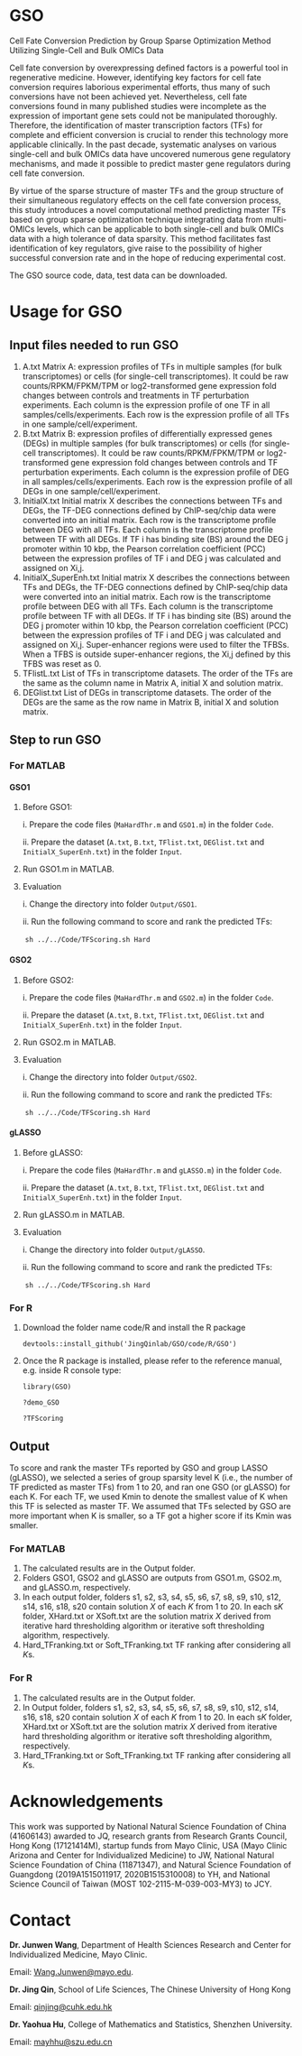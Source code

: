 # GSO

Cell Fate Conversion Prediction by Group Sparse Optimization Method Utilizing Single-Cell and Bulk OMICs Data

Cell fate conversion by overexpressing defined factors is a powerful tool in regenerative medicine. However, identifying key factors for cell fate conversion requires laborious experimental efforts, thus many of such conversions have not been achieved yet. Nevertheless, cell fate conversions found in many published studies were incomplete as the expression of important gene sets could not be manipulated thoroughly. Therefore, the identification of master transcription factors (TFs) for complete and efficient conversion is crucial to render this technology more applicable clinically. In the past decade, systematic analyses on various single-cell and bulk OMICs data have uncovered numerous gene regulatory mechanisms, and made it possible to predict master gene regulators during cell fate conversion. 

By virtue of the sparse structure of master TFs and the group structure of their simultaneous regulatory effects on the cell fate conversion process, this study introduces a novel computational method predicting master TFs based on group sparse optimization technique integrating data from multi-OMICs levels, which can be applicable to both single-cell and bulk OMICs data with a high tolerance of data sparsity. This method facilitates fast identification of key regulators, give raise to the possibility of higher successful conversion rate and in the hope of reducing experimental cost.

The GSO source code, data, test data can be downloaded.

# Usage for  GSO

## Input files needed to run GSO

1. A.txt Matrix A: expression profiles of TFs in multiple samples (for bulk transcriptomes) or cells (for single-cell transcriptomes). It could be raw counts/RPKM/FPKM/TPM or log2-transformed gene expression fold changes between controls and treatments in TF perturbation experiments. Each column is the expression profile of one TF in all samples/cells/experiments. Each row is the expression profile of all TFs in one sample/cell/experiment.
2.  B.txt Matrix B: expression profiles of differentially expressed genes (DEGs) in multiple samples (for bulk transcriptomes) or cells (for single-cell transcriptomes). It could be raw counts/RPKM/FPKM/TPM or log2-transformed gene expression fold changes between controls and TF perturbation experiments. Each column is the expression profile of DEG in all samples/cells/experiments. Each row is the expression profile of all DEGs in one sample/cell/experiment.
3. InitialX.txt Initial matrix X describes the connections between TFs and DEGs, the TF-DEG connections defined by ChIP-seq/chip data were converted into an initial matrix. Each row is the transcriptome profile between DEG with all TFs. Each column is the transcriptome profile between TF with all DEGs. If TF i has binding site (BS) around the DEG j promoter within 10 kbp, the Pearson correlation coefficient (PCC) between the expression profiles of TF i and DEG j was calculated and assigned on Xi,j.
4. InitialX_SuperEnh.txt Initial matrix X describes the connections between TFs and DEGs, the TF-DEG connections defined by ChIP-seq/chip data were converted into an initial matrix. Each row is the transcriptome profile between DEG with all TFs. Each column is the transcriptome profile between TF with all DEGs. If TF i has binding site (BS) around the DEG j promoter within 10 kbp, the Pearson correlation coefficient (PCC) between the expression profiles of TF i and DEG j was calculated and assigned on Xi,j. Super-enhancer regions were used to filter the TFBSs. When a TFBS is outside super-enhancer regions, the Xi,j defined by this TFBS was reset as 0.
5. TFlistL.txt List of TFs in transcriptome datasets. The order of the TFs are the same as the column name in Matrix A, initial X and solution matrix.
6. DEGlist.txt List of DEGs in transcriptome datasets. The order of the DEGs are the same as the row name in Matrix B, initial X and solution matrix.

## Step to run GSO

### For MATLAB

#### GSO1 

1. Before GSO1: 

   i. Prepare the code files (`MaHardThr.m` and `GSO1.m`) in the folder `Code`. 

   ii. Prepare the dataset (`A.txt`, `B.txt`, `TFlist.txt`, `DEGlist.txt` and `InitialX_SuperEnh.txt`) in the folder `Input`.

2. Run GSO1.m in MATLAB.

3. Evaluation

   i. Change the directory into folder `Output/GSO1`. 

   ii. Run the following command to score and rank the predicted TFs:

   ​       `sh ../../Code/TFScoring.sh Hard`

#### GSO2 

1. Before GSO2: 

   i. Prepare the code files (`MaHardThr.m` and `GSO2.m`) in the folder `Code`. 

   ii. Prepare the dataset (`A.txt`, `B.txt`, `TFlist.txt`, `DEGlist.txt` and `InitialX_SuperEnh.txt`) in the folder `Input`.

2. Run GSO2.m in MATLAB.

3. Evaluation

   i. Change the directory into folder `Output/GSO2`. 

   ii. Run the following command to score and rank the predicted TFs:

   ​       `sh ../../Code/TFScoring.sh Hard`

#### gLASSO

1. Before gLASSO:

   i. Prepare the code files (`MaHardThr.m` and `gLASSO.m`) in the folder `Code`. 

   ii. Prepare the dataset (`A.txt`, `B.txt`, `TFlist.txt`, `DEGlist.txt` and `InitialX_SuperEnh.txt`) in the folder `Input`.

2. Run gLASSO.m in MATLAB.

3. Evaluation

   i. Change the directory into folder `Output/gLASSO`. 

   ii. Run the following command to score and rank the predicted TFs:

   ​       `sh ../../Code/TFScoring.sh Hard`

### For R

1. Download the folder name code/R and install the R package

   `devtools::install_github('JingQinlab/GSO/code/R/GSO')`

2. Once the R package is installed, please refer to the reference manual, e.g. inside R console type:

   `library(GSO)`

   `?demo_GSO`

   `?TFScoring`

## Output

To score and rank the master TFs reported by GSO and group LASSO (gLASSO), we selected a series of group sparsity level K (i.e., the number of TF predicted as master TFs) from 1 to 20, and ran one GSO (or gLASSO) for each K. For each TF, we used Kmin to denote the smallest value of K when this TF is selected as master TF. We assumed that TFs selected by GSO are more important when K is smaller, so a TF got a higher score if its Kmin was smaller. 

### For MATLAB

1. The calculated results are in the Output folder.
2. Folders GSO1, GSO2 and gLASSO are outputs from GSO1.m, GSO2.m, and gLASSO.m, respectively.
3. In each output folder, folders s1, s2, s3, s4, s5, s6, s7, s8, s9, s10, s12, s14, s16, s18, s20 contain solution *X* of each *K* from 1 to 20. In each s*K* folder, XHard.txt or XSoft.txt are the solution matrix *X* derived from iterative hard thresholding algorithm or iterative soft thresholding algorithm, respectively.
4. Hard_TFranking.txt or Soft_TFranking.txt  TF ranking after considering all *K*s. 

### For R

1. The calculated results are in the Output folder.
2. In  Output folder, folders s1, s2, s3, s4, s5, s6, s7, s8, s9, s10, s12, s14, s16, s18, s20 contain solution *X* of each *K* from 1 to 20. In each s*K* folder, XHard.txt or XSoft.txt are the solution matrix *X* derived from iterative hard thresholding algorithm or iterative soft thresholding algorithm, respectively.
3. Hard_TFranking.txt or Soft_TFranking.txt  TF ranking after considering all *K*s. 



# Acknowledgements

This work was supported by National Natural Science Foundation of China (41606143) awarded to JQ, research grants from Research Grants Council, Hong Kong (17121414M), startup funds from Mayo Clinic, USA (Mayo Clinic Arizona and Center for Individualized Medicine) to JW, National Natural Science Foundation of China (11871347), and Natural Science Foundation of Guangdong (2019A1515011917, 2020B1515310008) to YH, and National Science Council of Taiwan (MOST 102-2115-M-039-003-MY3) to JCY.

# Contact

**Dr. Junwen Wang**, Department of Health Sciences Research and Center for Individualized Medicine, Mayo Clinic.

Email: Wang.Junwen@mayo.edu. 

**Dr. Jing Qin**, School of Life Sciences, The Chinese University of Hong Kong 

Email: qinjing@cuhk.edu.hk

**Dr. Yaohua Hu**, College of Mathematics and Statistics, Shenzhen University.

Email: mayhhu@szu.edu.cn
